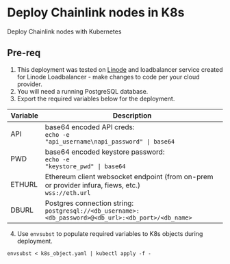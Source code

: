 # Deploy Chainlink nodes in K8s

Deploy Chainlink nodes with Kubernetes

## Pre-req

1. This deployment was tested on [Linode](https://www.linode.com/) and loadbalancer service created for Linode Loadbalancer - make changes to code per your cloud provider.
2. You will need a running PostgreSQL database.
3. Export the required variables below for the deployment.

| Variable | Description                                                                                                        |
| -------- | ------------------------------------------------------------------------------------------------------------------ |
| API      | <span>base64 encoded API creds: <br><code>echo -e "api_username\napi_password" &#124; base64</code></span>         |
| PWD      | <span>base64 encoded keystore password: <br><code>echo -e "keystore_pwd" &#124; base64</code></span>               |
| ETHURL   | Ethereum client websocket endpoint (from on-prem or provider infura, fiews, etc.) <br><code>wss://eth.url</code>   |
| DBURL    | Postgres connection string: <br><code>postgresql://<db_username>:<db_password>@<db_url>:<db_port>/<db_name></code> |

4. Use `envsubst` to populate required variables to K8s objects during deployment.

```
envsubst < k8s_object.yaml | kubectl apply -f -
```
